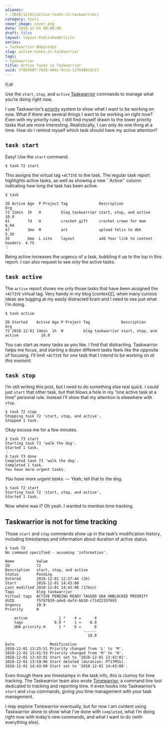 ```yaml
---
aliases:
- /2018/12/01/active-tasks-in-taskwarrior/
category: tools
cover_image: cover.png
date: 2018-12-01 00:00:00
draft: false
layout: layout:PublishedArticle
series:
- Taskwarrior Babysteps
slug: active-tasks-in-taskwarrior
tags:
- taskwarrior
title: Active Tasks in Taskwarrior
uuid: 3f85998f-79d5-40ec-9cc2-13764481dc1f
---
```


<aside class="admonition tldr">
<p class="admonition-title">tl;dr</p>

Use the `start`, `stop`, and `active`
[Taskwarrior](https://taskwarrior.org/) commands to manage what you’re
doing right now.

</aside>

I use Taskwarrior’s [priority](/post/2017/12/taskwarrior-priorities)
system to show what I want to be working on now. What if there are
several things I want to be working on right now? Even with my priority
rules, I still find myself drawn to the lower priority tasks that are
more interesting. Realistically, I can only do one thing at a time. How
do I remind myself which task should have my active attention?

## `task start`

Easy! Use the `start` command.

    $ task 72 start

This assigns the virtual tag `+ACTIVE` to the task. The regular task
report highlights active tasks, as well as showing a new \`\`Active''
column indicating how long the task has been active.

    $ task

    ID Active Age  P Project Tag              Description                       Urg
    72 12min  1h   H         blog taskwarrior start, stop, and active           10.9
    61        7d   H         crochet gift     crochet crown for mom             6.94
    47        3mo  M         art              upload felix to dbh               5.35
    35        6mo  L site    layout           add Year link to content headers  4.75
    ⋮

Being active increases the urgency of a task, bubbling it up to the top
in this report. I can also request to see *only* the active tasks.

## `task active`

The `active` report shows me only those tasks that have been assigned
the `+ACTIVE` virtual tag. Very handy in my blog \[context\]\[\], when
many curious ideas are tugging at my easily distracted brain and I need
to see just what I’m doing.

    $ task active

    ID Started    Active Age P Project Tag              Description                      Urg
    72 2018-12-01 14min  1h  H         blog taskwarrior start, stop, and active          10.9

You can start as many tasks as you like. I find that distracting.
Taskwarrior helps me focus, and starting a dozen different tasks feels
like the opposite of focusing. I’ll limit `+ACTIVE` for *one* task that
I intend to be working on *at this moment*.

## `task stop`

I’m still writing this post, but I need to do something else real quick.
I could just `start` that other task, but that blows a hole in my “one
active task at a time” personal rule. Instead I’ll show that my
attention is elsewhere with `stop`.

    $ task 72 stop
    Stopping task 72 'start, stop, and active'.
    Stopped 1 task.

Okay excuse me for a few minutes.

    $ task 73 start
    Starting task 73 'walk the dog'.
    Started 1 task.
    ⋮
    $ task 73 done
    Completed task 73 'walk the dog'.
    Completed 1 task.
    You have more urgent tasks.

*You have more urgent tasks.* — Yeah, tell that to the dog.

    $ task 72 start
    Starting task 72 'start, stop, and active'.
    Started 1 task.

Now where was I? Oh yeah. I wanted to mention time tracking.

## Taskwarrior is not for time tracking

Those `start` and `stop` commands show up in the task’s modification
history, including timestamps and information about duration of active
status.

    $ task 72
    No command specified - assuming 'information'.

    Name          Value
    ID            72
    Description   start, stop, and active
    Status        Pending
    Entered       2018-12-01 12:27:44 (2h)
    Start         2018-12-01 14:43:08
    Last modified 2018-12-01 14:43:08 (17min)
    Tags          blog taskwarrior
    Virtual tags  ACTIVE PENDING READY TAGGED UDA UNBLOCKED PRIORITY
    UUID          f5f87929-a4e8-4af4-bb38-cf142235f693
    Urgency       10.9
    Priority      H

        active              1 *    4 =      4
        tags              0.9 *    1 =    0.9
        UDA priority.H      1 *    6 =      6
                                       ------
                                         10.9

    Date                Modification
    2018-12-01 13:25:51 Priority changed from 'L' to 'M'.
    2018-12-01 13:41:53 Priority changed from 'M' to 'H'.
    2018-12-01 13:42:01 Start set to '2018-12-01 13:42:01'.
    2018-12-01 13:59:06 Start deleted (duration: PT17M5S).
    2018-12-01 14:43:08 Start set to '2018-12-01 14:43:08'.

Even though there are timestamps in the task info, this is clumsy for
time tracking. The Taskwarrior team also wrote
[Timewarrior](https://taskwarrior.org/docs/timewarrior), a command line
tool dedicated to tracking and reporting time. It even hooks into
Taskwarrior’s `start` and `stop` commands, giving you time management
with your task management.

I may explore Timewarrior eventually, but for now I am content using
Taskwarrior alone to show what I’ve done with `completed`, what I’m
doing right now with today’s new commands, and what I want to do (with
everything else).